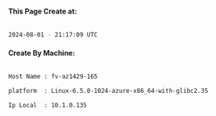 
   
#### This Page Create at:

```bash

2024-08-01 - 21:17:09 UTC

```

#### Create By Machine:

```bash

Host Name : fv-az1429-165

platform  : Linux-6.5.0-1024-azure-x86_64-with-glibc2.35

Ip Local  : 10.1.0.135

```

